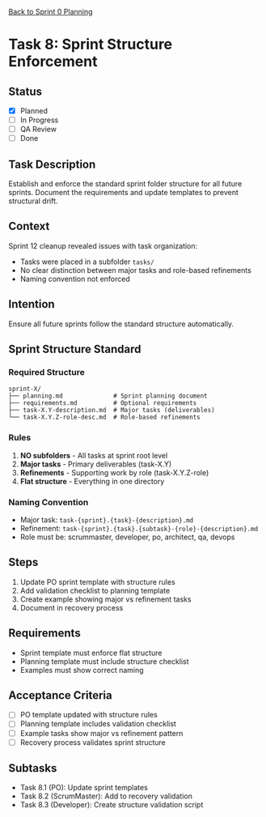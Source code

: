 [Back to Sprint 0 Planning](./planning.md)

# Task 8: Sprint Structure Enforcement

## Status
- [x] Planned
- [ ] In Progress
- [ ] QA Review
- [ ] Done

## Task Description
Establish and enforce the standard sprint folder structure for all future sprints. Document the requirements and update templates to prevent structural drift.

## Context
Sprint 12 cleanup revealed issues with task organization:
- Tasks were placed in a subfolder `tasks/`
- No clear distinction between major tasks and role-based refinements
- Naming convention not enforced

## Intention
Ensure all future sprints follow the standard structure automatically.

## Sprint Structure Standard

### Required Structure
```
sprint-X/
├── planning.md              # Sprint planning document
├── requirements.md          # Optional requirements
├── task-X.Y-description.md  # Major tasks (deliverables)
└── task-X.Y.Z-role-desc.md  # Role-based refinements
```

### Rules
1. **NO subfolders** - All tasks at sprint root level
2. **Major tasks** - Primary deliverables (task-X.Y)
3. **Refinements** - Supporting work by role (task-X.Y.Z-role)
4. **Flat structure** - Everything in one directory

### Naming Convention
- Major task: `task-{sprint}.{task}-{description}.md`
- Refinement: `task-{sprint}.{task}.{subtask}-{role}-{description}.md`
- Role must be: scrummaster, developer, po, architect, qa, devops

## Steps
1. Update PO sprint template with structure rules
2. Add validation checklist to planning template
3. Create example showing major vs refinement tasks
4. Document in recovery process

## Requirements
- Sprint template must enforce flat structure
- Planning template must include structure checklist
- Examples must show correct naming

## Acceptance Criteria
- [ ] PO template updated with structure rules
- [ ] Planning template includes validation checklist
- [ ] Example tasks show major vs refinement pattern
- [ ] Recovery process validates sprint structure

## Subtasks
- Task 8.1 (PO): Update sprint templates
- Task 8.2 (ScrumMaster): Add to recovery validation
- Task 8.3 (Developer): Create structure validation script